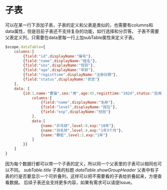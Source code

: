 # 子表
可以在某一行下添加子表，子表的定义和父表是类似的，也需要有columns和data属性，但是目前子表还不支持复杂的功能，如行选择和分页等。
子表不需要父表定义列，只需要在data里每一行上加subTable属性来定义子表。
```js
$scope.dataTable={
	columns:[ 
		{field:"id",displayName:"编号"},
		{field:"name",displayName:"姓名"},
		{field:"sex",displayName:"性别"},
		{field:"age",displayName:"年龄"},
		{field:"registtime",displayName:"注册日期"},
		{field:"status",displayName:"状态"}
	],
	data: [   
		{id:1,name:"曹操",sex:"男",age:45,registtime:"1024",status:"启用",subTable:{
			columns:[
				{field:"name",displayName:"名称"},
				{field:"level",displayName:"段位"},
				{field:"exp",displayName:"经验"}
			],
			data:[
				{name:"乒乓球",level:8,exp:"10年"},
				{name:"羽毛球",level:4,exp:"1年3个月"},
				{name:"攀岩",level:2,exp:"1年"}
			]
		}}
	]
}
```
因为每个数据行都可以带一个子表的定义，所以同一个父表里的子表可以相同也可以不同。
*subTable.title* 子表的标题
*dataTable.showGroupHeader* 父表中有子表的行是否要显示一个可折叠列，这样可以把不需要看的子表给折叠起来，方便查看数据。
后续子表还会支持更多内容，如果有需求可以请提Issue。